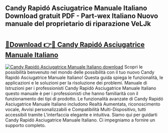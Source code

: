 ## Candy Rapidó Asciugatrice Manuale Italiano Download gratuit PDF - Part-wex Italiano Nuovo manuale del proprietario di riparazione VeLJk

# <h2><a href="http://dfaczpf.blite.top/?on=Candy+Rapid%c3%b3+Asciugatrice+Manuale+Italiano">🔗Download 👉🔴 Candy Rapidó Asciugatrice Manuale Italiano</a></h2>

[![Candy Rapidó Asciugatrice Manuale Italiano download](https://i.imgur.com/lujVjoI.png)](http://dfaczpf.blite.top/?on=Candy+Rapid%c3%b3+Asciugatrice+Manuale+Italiano)
Scopri le possibilità benvenuto nel mondo delle possibilità con il tuo nuovo Candy Rapidó Asciugatrice Manuale Italiano! Questa guida spiega le funzionalità, le applicazioni e le soluzioni per la risoluzione dei problemi. Manuale di Istruzioni per i professionisti Candy Rapidó Asciugatrice Manuale Italiano questo manuale è per i professionisti che hanno familiarità con il funzionamento dei tipi di prodotto. Le funzionalità avanzate di Candy Rapidó Asciugatrice Manuale Italiano includono Realtà Aumentata, riconoscimento vocale, Avvisi personalizzabili e Compatibilità Multi-Dispositivo, tutti accessibili tramite L'interfaccia elegante e intuitiva. Siamo qui per guidarti Candy Rapidó Asciugatrice Manuale Italiano. Ci impegniamo a fornire un supporto completo.
